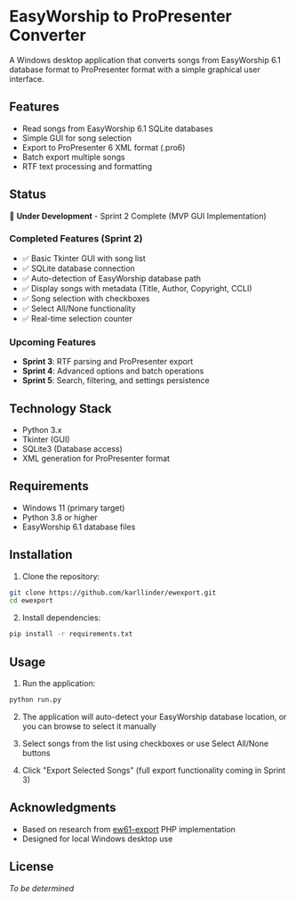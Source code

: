 # EasyWorship to ProPresenter Converter

A Windows desktop application that converts songs from EasyWorship 6.1 database format to ProPresenter format with a simple graphical user interface.

## Features

- Read songs from EasyWorship 6.1 SQLite databases
- Simple GUI for song selection
- Export to ProPresenter 6 XML format (.pro6)
- Batch export multiple songs
- RTF text processing and formatting

## Status

🚧 **Under Development** - Sprint 2 Complete (MVP GUI Implementation)

### Completed Features (Sprint 2)
- ✅ Basic Tkinter GUI with song list
- ✅ SQLite database connection
- ✅ Auto-detection of EasyWorship database path
- ✅ Display songs with metadata (Title, Author, Copyright, CCLI)
- ✅ Song selection with checkboxes
- ✅ Select All/None functionality
- ✅ Real-time selection counter

### Upcoming Features

- **Sprint 3**: RTF parsing and ProPresenter export
- **Sprint 4**: Advanced options and batch operations
- **Sprint 5**: Search, filtering, and settings persistence

## Technology Stack

- Python 3.x
- Tkinter (GUI)
- SQLite3 (Database access)
- XML generation for ProPresenter format

## Requirements

- Windows 11 (primary target)
- Python 3.8 or higher
- EasyWorship 6.1 database files

## Installation

1. Clone the repository:
```bash
git clone https://github.com/karllinder/ewexport.git
cd ewexport
```

2. Install dependencies:
```bash
pip install -r requirements.txt
```

## Usage

1. Run the application:
```bash
python run.py
```

2. The application will auto-detect your EasyWorship database location, or you can browse to select it manually

3. Select songs from the list using checkboxes or use Select All/None buttons

4. Click "Export Selected Songs" (full export functionality coming in Sprint 3)

## Acknowledgments

- Based on research from [ew61-export](https://github.com/jamesinglis/ew61-export) PHP implementation
- Designed for local Windows desktop use

## License

*To be determined*